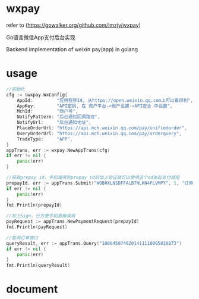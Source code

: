 # wxpay
refer to (https://gowalker.org/github.com/imzjy/wxpay)

Go语言微信App支付后台实现

Backend implementation of weixin pay(app) in golang 


# usage

```go
//初始化
cfg := &wxpay.WxConfig{
	AppId:         "应用程序Id, 从https://open.weixin.qq.com上可以看得到",
	AppKey:        "API密钥, 在 商户平台->账户设置->API安全 中设置",
	MchId:         "商户号",
	NotifyPattern: "后台通知回调路径",
	NotifyUrl:     "后台通知地址",
	PlaceOrderUrl: "https://api.mch.weixin.qq.com/pay/unifiedorder",
	QueryOrderUrl: "https://api.mch.weixin.qq.com/pay/orderquery",
	TradeType:     "APP",
}
appTrans, err := wxpay.NewAppTrans(cfg)
if err != nil {
	panic(err)
}

//获取prepay id，手机端得到prepay id后加上验证就可以使用这个id发起支付调用
prepayId, err := appTrans.Submit("WOBHXLNSDFFALB7NLKN4FLVMPY", 1, "订单描述", "114.25.139.11")
if err != nil {
	panic(err)
}
fmt.Println(prepayId)

//加上Sign，已方便手机直接调用
payRequest := appTrans.NewPaymentRequest(prepayId)
fmt.Println(payRequest)

//查询订单接口
queryResult, err := appTrans.Query("1008450740201411110005820873")
if err != nil {
	panic(err)
}
fmt.Println(queryResult)

```

# document
